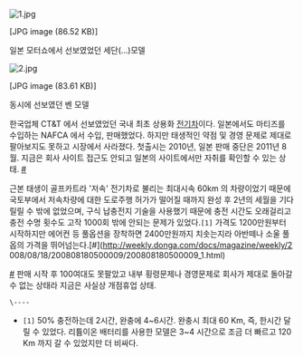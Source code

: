 ![1.jpg](//rv.wkcdn.net/http://rigvedawiki.net/r1/pds/e_2dZone/1.jpg)

[JPG image (86.52 KB)]

  
일본 모터쇼에서 선보였었던 세단(...)모델

![2.jpg](//rv.wkcdn.net/http://rigvedawiki.net/r1/pds/e_2dZone/2.jpg)

[JPG image (83.61 KB)]

  
동시에 선보였던 벤 모델

한국업체 CT&T 에서 선보였었던 국내 최초 상용화 [전기차](%EC%A0%84%EA%B8%B0%EC%B0%A8.md)이다. 일본에서도
마티즈를 수입하는 NAFCA 에서 수입, 판매했었다. 하지만 태생적인 약점 및 경영 문제로 제대로 팔아보지도 못하고 시장에서 사라졌다.
첫출시는 2010년, 일본 판매 중단은 2011년 8월. 지금은 회사 사이트 접근도 안되고 일본의 사이트에서만 자취를 확인할 수 있는 상태.
[#](http://ezone.nafca.jp/)

근본 태생이 골프카트라 '저속' 전기차로 불리는 최대시속 60km 의 차량이었기 때문에 국토부에서 저속차량에 대한 도로주행 허가가 떨어질
때까지 완성 후 2년의 세월을 기다릴릴 수 밖에 없었으며, 구식 납충전지 기술을 사용했기 때문에 충전 시간도 오래걸리고 충전 수명 횟수도
고작 1000회 밖에 안되는 문제가 있었다.`[1]` 가격도 1200만원부터 시작하지만 에어컨 등 풀옵션을 장착하면 2400만원까지
치솟는지라 아반떼나 소울 풀옵의 가격을 뛰어넘는다.[#](http://weekly.donga.com/docs/magazine/weekly/2
008/08/18/200808180500009/200808180500009_1.html)

[#](http://vip.mk.co.kr/news/2014/1123922.html) 판매 시작 후 100여대도 못팔았고 내부 횡령문제나
경영문제로 회사가 제대로 돌아갈 수 없는 상태라 지금은 사실상 개점휴업 상태.

`\----`

  * `[1]` 50% 충전하는데 2시간, 완충에 4~6시간. 완충시 최대 60 Km, 즉, 한시간 달릴 수 있었다. 리튬이온 배터리를 사용한 모델은 3~4 시간으로 조금 더 빠르고 120 Km 까지 갈 수 있었지만 더 비싸다.

